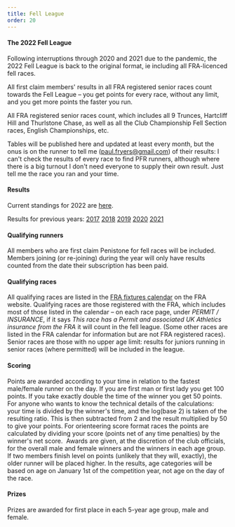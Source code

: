 ```yaml
---
title: Fell League
order: 20
---
```


#### The 2022 Fell League

Following interruptions through 2020 and 2021 due to the pandemic, the 2022 Fell League is back to the original format, ie including all FRA-licenced fell races.

All first claim members' results in all FRA registered senior races count towards the Fell League &ndash; you get points for every race, without any limit, and you get more points the faster you run.

All FRA registered senior races count, which includes all 9 Trunces, Hartcliff Hill and Thurlstone Chase, as well as all the Club Championship Fell Section races, English Championships, etc.

Tables will be published here and updated at least every month, but the onus is on the runner to tell me ([paul.fryers@gmail.com](mailto:paul.fryers@gmail.com)) of their results: I can't check the results of every race to find PFR runners, although where there is a big turnout I don't need everyone to supply their own result. Just tell me the race you ran and your time.

#### Results

Current standings for 2022 are [here](http://results.pfrac.co.uk/FellLeague2022/Races.html).

Results for previous years:
[2017](https://pfrac.chrishodgson.co.uk/static/results/fell-league/fell-league-2017-results.pdf)
[2018](http://results.pfrac.co.uk/FellLeague2018/Races.html)
[2019](http://results.pfrac.co.uk/FellLeague2019/Races.html)
[2020](http://results.pfrac.co.uk/FellLeague2020/Races.html)
[2021](http://results.pfrac.co.uk/FellLeague2021/Races.html)

#### Qualifying runners

All members who are first claim Penistone for fell races will be included. Members joining (or re-joining) during the year will only have results counted from the date their subscription has been paid.

#### Qualifying races

All qualifying races are listed in the [FRA fixtures calendar](http://fellrunner.org.uk/races.php) on the FRA website. Qualifying races are those registered with the FRA, which includes most of those listed in the calendar &ndash; on each race page, under _PERMIT / INSURANCE_, if it says _This race has a Permit and associated UK Athletics insurance from the FRA_ it will count in the fell league. (Some other races are listed in the FRA calendar for information but are not FRA registered races). Senior races are those with no upper age limit: results for juniors running in senior races (where permitted) will be included in the league.

#### Scoring

Points are awarded according to your time in relation to the fastest male/female runner on the day. If you are first man or first lady you get 100 points. If you take exactly double the time of the winner you get 50 points. For anyone who wants to know the technical details of the calculations: your time is divided by the winner's time, and the log(base 2) is taken of the resulting ratio. This is then subtracted from 2 and the result multiplied by 50 to give your points. For orienteering score format races the points are calculated by dividing your score (points net of any time penalties) by the winner's net score.  Awards are given, at the discretion of the club officials, for the overall male and female winners and the winners in each age group. If two members finish level on points (unlikely that they will, exactly), the older runner will be placed higher. In the results, age categories will be based on age on January 1st of the competition year, not age on the day of the race.

#### Prizes

Prizes are awarded for first place in each 5-year age group, male and female.
